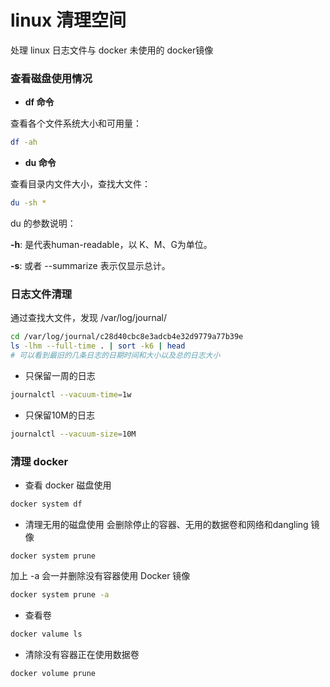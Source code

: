 # linux 清理空间

处理 linux 日志文件与 docker 未使用的 docker镜像

### 查看磁盘使用情况

* **df 命令**

查看各个文件系统大小和可用量：

```sh
df -ah
```
* **du 命令**

查看目录内文件大小，查找大文件：

```sh
du -sh *
```
du 的参数说明：

**-h**: 是代表human-readable，以 K、M、G为单位。

**-s**: 或者 --summarize 表示仅显示总计。

### 日志文件清理

通过查找大文件，发现 /var/log/journal/

```sh
cd /var/log/journal/c28d40cbc8e3adcb4e32d9779a77b39e
ls -lhm --full-time . | sort -k6 | head
# 可以看到最旧的几条日志的日期时间和大小以及总的日志大小
```
* 只保留一周的日志

```sh
journalctl --vacuum-time=1w
```

* 只保留10M的日志 

```sh
journalctl --vacuum-size=10M
```

### 清理 docker

* 查看 docker 磁盘使用

```sh
docker system df
```
* 清理无用的磁盘使用
会删除停止的容器、无用的数据卷和网络和dangling 镜像

```
docker system prune
```
加上 -a 会一并删除没有容器使用 Docker 镜像

```sh
docker system prune -a
```

* 查看卷
```sh
docker valume ls
```
* 清除没有容器正在使用数据卷
```sh
docker volume prune
``` 
